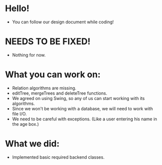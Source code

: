 
# Hello!
* You can follow our design document while coding!

# NEEDS TO BE FIXED!
* Nothing for now.

# What you can work on:
  * Relation algorithms are missing.
  * editTree, mergeTrees and deleteTree functions.
  * We agreed on using Swing, so any of us can start working with its algorithms.
  * Since we won't be working with a database, we will need to work with file I/O.
  * We need to be careful with exceptions. (Like a user entering his name in the age box.)

# What we did:
  * Implemented basic required backend classes.
